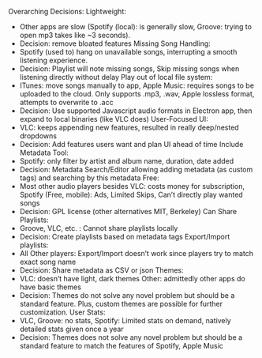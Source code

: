 Overarching Decisions:
Lightweight: 
- Other apps are slow (Spotify (local): is generally slow, Groove: trying to open mp3 takes like ~3 seconds). 
- Decision: remove bloated features
Missing Song Handling: 
- Spotify (used to) hang on unavailable songs, interrupting a smooth listening experience. 
- Decision: Playlist will note missing songs, Skip missing songs when listening directly without delay
Play out of local file system: 
- ITunes: move songs manually to app, Apple Music: requires songs to be uploaded to the cloud. Only supports .mp3, .wav, Apple lossless format, attempts to overwrite to .acc
- Decision: Use supported Javascript audio formats in Electron app, then expand to local binaries (like VLC does) 
User-Focused UI: 
- VLC: keeps appending new features, resulted in really deep/nested dropdowns
- Decision: Add features users want and plan UI ahead of time
Include Metadata Tool: 
- Spotify: only filter by artist and album name, duration, date added 
- Decision: Metadata Search/Editor allowing adding metadata (as custom tags) and searching by this metadata
Free: 
- Most other audio players besides VLC: costs money for subscription, Spotify (Free, mobile): Ads, Limited Skips, Can’t directly play wanted songs 
- Decision: GPL license (other alternatives MIT, Berkeley)
Can Share Playlists: 
- Groove, VLC, etc. : Cannot share playlists locally
- Decision: Create playlists based on metadata tags
Export/Import playlists: 
- All Other players: Export/Import doesn’t work since players try to match exact song name 
- Decision: Share metadata as CSV or json
Themes: 
- VLC: doesn’t have light, dark themes Other: admittedly other apps do have basic themes 
- Decision: Themes do not solve any novel problem but should be a standard feature. Plus, custom themes are possible for further customization.
User Stats: 
- VLC, Groove: no stats, Spotify: Limited stats on demand, natively detailed stats given once a year 
- Decision: Themes does not solve any novel problem but should be a standard feature to match the features of Spotify, Apple Music
